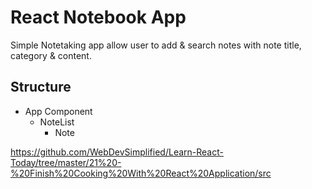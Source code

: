 # React Notebook App
Simple Notetaking app allow user to add & search notes with note title, category & content.

## Structure
- App Component
    - NoteList
        - Note


https://github.com/WebDevSimplified/Learn-React-Today/tree/master/21%20-%20Finish%20Cooking%20With%20React%20Application/src